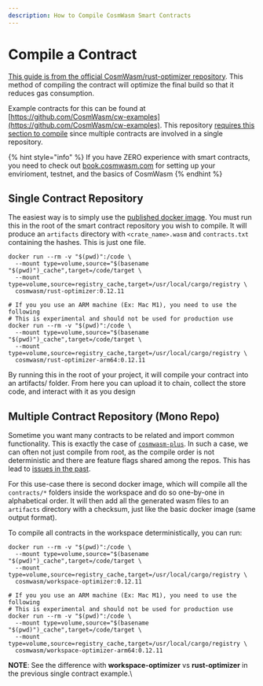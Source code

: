 ```yaml
---
description: How to Compile CosmWasm Smart Contracts
---
```


# Compile a Contract

[This guide is from the official CosmWasm/rust-optimizer repository](https://github.com/CosmWasm/rust-optimizer). This method of compiling the contract will optimize the final build so that it reduces gas consumption.

Example contracts for this can be found at [https://github.com/CosmWasm/cw-examples](https://github.com/CosmWasm/cw-examples). This repository [requires this section to compile](compile-a-contract.md#multiple-contract-repository-mono-repo) since multiple contracts are involved in a single repository.

{% hint style="info" %}
If you have ZERO experience with smart contracts, you need to check out [book.cosmwasm.com](https://book.cosmwasm.com) for setting up your envirioment, testnet, and the basics of CosmWasm
{% endhint %}

## Single Contract Repository

The easiest way is to simply use the [published docker image](https://hub.docker.com/r/cosmwasm/rust-optimizer). You must run this in the root of the smart contract repository you wish to compile. It will produce an `artifacts` directory with `<crate_name>.wasm` and `contracts.txt` containing the hashes. This is just one file.

```
docker run --rm -v "$(pwd)":/code \
  --mount type=volume,source="$(basename "$(pwd)")_cache",target=/code/target \
  --mount type=volume,source=registry_cache,target=/usr/local/cargo/registry \
  cosmwasm/rust-optimizer:0.12.11

# If you you use an ARM machine (Ex: Mac M1), you need to use the following
# This is experimental and should not be used for production use
docker run --rm -v "$(pwd)":/code \
  --mount type=volume,source="$(basename "$(pwd)")_cache",target=/code/target \
  --mount type=volume,source=registry_cache,target=/usr/local/cargo/registry \
  cosmwasm/rust-optimizer-arm64:0.12.11
```

By running this in the root of your project, it will compile your contract into an artifacts/ folder. From here you can upload it to chain, collect the store code, and interact with it as you design

## Multiple Contract Repository (Mono Repo)

Sometime you want many contracts to be related and import common functionality. This is exactly the case of [`cosmwasm-plus`](https://github.com/CosmWasm/cosmwasm-plus). In such a case, we can often not just compile from root, as the compile order is not deterministic and there are feature flags shared among the repos. This has lead to [issues in the past](https://github.com/CosmWasm/rust-optimizer/issues/21).

For this use-case there is second docker image, which will compile all the `contracts/*` folders inside the workspace and do so one-by-one in alphabetical order. It will then add all the generated wasm files to an `artifacts` directory with a checksum, just like the basic docker image (same output format).

To compile all contracts in the workspace deterministically, you can run:

```
docker run --rm -v "$(pwd)":/code \
  --mount type=volume,source="$(basename "$(pwd)")_cache",target=/code/target \
  --mount type=volume,source=registry_cache,target=/usr/local/cargo/registry \
  cosmwasm/workspace-optimizer:0.12.11

# If you you use an ARM machine (Ex: Mac M1), you need to use the following
# This is experimental and should not be used for production use
docker run --rm -v "$(pwd)":/code \
  --mount type=volume,source="$(basename "$(pwd)")_cache",target=/code/target \
  --mount type=volume,source=registry_cache,target=/usr/local/cargo/registry \
  cosmwasm/workspace-optimizer-arm64:0.12.11
```

**NOTE**: See the difference with **workspace-optimizer** vs **rust-optimizer** in the previous single contract example.\
